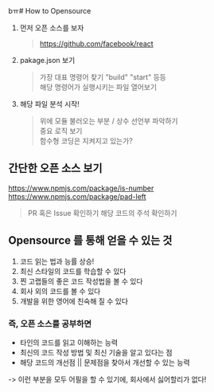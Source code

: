 bㅠ# How to Opensource

1. 먼저 오픈 소스를 보자

   > https://github.com/facebook/react

2. pakage.json 보기

   > 가장 대표 명령어 찾기 "build" "start" 등등</br>
   > 해당 명령어가 실행시키는 파일 열어보기</br>

3. 해당 파일 분석 시작!
   > 위에 모듈 불러오는 부분 / 상수 선언부 파악하기</br>
   > 중요 로직 보기</br>
   > 함수형 코딩은 지켜지고 있는가?</br>

## 간단한 오픈 소스 보기

https://www.npmjs.com/package/is-number</br>
https://www.npmjs.com/package/pad-left

> PR 혹은 Issue 확인하기
> 해당 코드의 주석 확인하기

## Opensource 를 통해 얻을 수 있는 것

1. 코드 읽는 법과 능률 상승!
2. 최신 스타일의 코드를 학습할 수 있다
3. 찐 고랩들의 좋은 코드 작성법을 볼 수 있다
4. 회사 외의 코드를 볼 수 있다
5. 개발을 위한 영어에 친숙해 질 수 있다

### 즉, 오픈 소스를 공부하면

- 타인의 코드를 읽고 이해하는 능력
- 최신의 코드 작성 방법 및 최신 기술을 알고 있다는 점
- 해당 코드의 개선점 || 문제점을 찾아서 개선할 수 있는 능력

-> 이런 부분을 모두 어필을 할 수 있기에, 회사에서 싫어할리가 없다!
